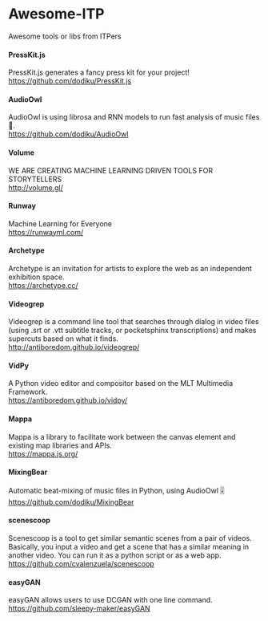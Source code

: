 # Awesome-ITP
Awesome tools or libs from ITPers

#### PressKit.js  
PressKit.js generates a fancy press kit for your project!  
https://github.com/dodiku/PressKit.js  

#### AudioOwl  
AudioOwl is using librosa and RNN models to run fast analysis of music files 🎸.  
https://github.com/dodiku/AudioOwl  

#### Volume  
WE ARE CREATING MACHINE LEARNING DRIVEN TOOLS FOR STORYTELLERS  
http://volume.gl/  

#### Runway  
Machine Learning for Everyone  
https://runwayml.com/  
  
  
#### Archetype
Archetype is an invitation for artists to explore the web as an independent exhibition space.  
https://archetype.cc/


#### Videogrep
Videogrep is a command line tool that searches through dialog in video files (using .srt or .vtt subtitle tracks, or pocketsphinx transcriptions) and makes supercuts based on what it finds.  
http://antiboredom.github.io/videogrep/


#### VidPy
A Python video editor and compositor based on the MLT Multimedia Framework.  
https://antiboredom.github.io/vidpy/


#### Mappa
Mappa is a library to facilitate work between the canvas element and existing map libraries and APIs.  
https://mappa.js.org/  


#### MixingBear
Automatic beat-mixing of music files in Python, using AudioOwl 🎚  
https://github.com/dodiku/MixingBear  


#### scenescoop
Scenescoop is a tool to get similar semantic scenes from a pair of videos. Basically, you input a video and get a scene that has a similar meaning in another video. You can run it as a python script or as a web app.  
https://github.com/cvalenzuela/scenescoop


#### easyGAN
easyGAN allows users to use DCGAN with one line command.  
https://github.com/sleepy-maker/easyGAN  
